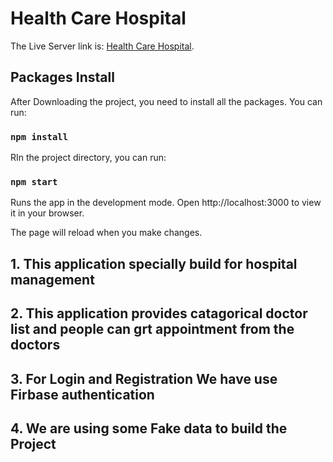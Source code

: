 # Health Care Hospital

The Live Server link is: [Health Care Hospital](https://health-care-service-d3a56.web.app/).

## Packages Install

After Downloading the project, you need to install all the packages. You can run: 

### `npm install`

RIn the project directory, you can run:

### `npm start`
Runs the app in the development mode.
Open http://localhost:3000 to view it in your browser.

The page will reload when you make changes.


## 1. This application specially build for hospital management

## 2. This application provides catagorical doctor list and people can grt appointment from the doctors

## 3. For Login and Registration We have use Firbase authentication

## 4. We are using some Fake data to build the Project

